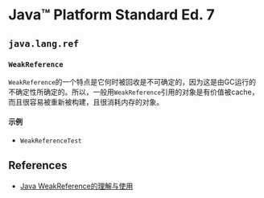 # Java™ Platform Standard Ed. 7

## `java.lang.ref`
### `WeakReference`
`WeakReference`的一个特点是它何时被回收是不可确定的，因为这是由GC运行的不确定性所确定的。所以，一般用`WeakReference`引用的对象是有价值被cache，而且很容易被重新被构建，且很消耗内存的对象。

#### 示例
- `WeakReferenceTest`

## References
- [Java WeakReference的理解与使用](https://www.tuicool.com/articles/imyueq)
